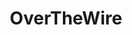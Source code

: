 ---
title: OverTheWire
description: The wargames offered by the OverTheWire community can help you to learn and practice security concepts in the form of fun-filled games.
url: https://overthewire.org/
image:
    # url: '/assets/images/cafe.png'
    # alt: 'Cafe'
tags: ['training', 'wargame']
listedDate: 2023-11-10
published: true
---
